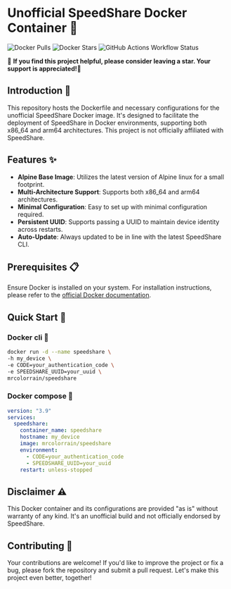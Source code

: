 # Unofficial SpeedShare Docker Container 🚀
![Docker Pulls](https://img.shields.io/docker/pulls/mrcolorrain/speedshare?style=flat-square&link=https://hub.docker.com/r/mrcolorrain/speedshare)
![Docker Stars](https://img.shields.io/docker/stars/mrcolorrain/speedshare?style=flat-square&link=https://hub.docker.com/r/mrcolorrain/speedshare)
![GitHub Actions Workflow Status](https://img.shields.io/github/actions/workflow/status/MRColorR/speedshare/docker-publish.yml?style=flat&link=https%3A%2F%2Fhub.docker.com%2Frepository%2Fdocker%2Fmrcolorrain%2Fspeedshare)


🌟 **If you find this project helpful, please consider leaving a star. Your support is appreciated!🙂** 

## Introduction 📖
This repository hosts the Dockerfile and necessary configurations for the unofficial SpeedShare Docker image. It's designed to facilitate the deployment of SpeedShare in Docker environments, supporting both x86_64 and arm64 architectures. This project is not officially affiliated with SpeedShare.

## Features ✨
- **Alpine Base Image**: Utilizes the latest version of Alpine linux for a small footprint.
- **Multi-Architecture Support**: Supports both x86_64 and arm64 architectures.
- **Minimal Configuration**: Easy to set up with minimal configuration required.
- **Persistent UUID**: Supports passing a UUID to maintain device identity across restarts.
- **Auto-Update**: Always updated to be in line with the latest SpeedShare CLI.

## Prerequisites 📋
Ensure Docker is installed on your system. For installation instructions, please refer to the [official Docker documentation](https://docs.docker.com/get-docker/).

## Quick Start 🚀
### Docker cli 🐳
```bash
docker run -d --name speedshare \
-h my_device \
-e CODE=your_authentication_code \
-e SPEEDSHARE_UUID=your_uuid \
mrcolorrain/speedshare 
```
### Docker compose 🐳
```yaml
version: "3.9"
services:
  speedshare:
    container_name: speedshare
    hostname: my_device
    image: mrcolorrain/speedshare
    environment:
      - CODE=your_authentication_code
      - SPEEDSHARE_UUID=your_uuid
    restart: unless-stopped
```

## Disclaimer ⚠️
This Docker container and its configurations are provided "as is" without warranty of any kind. It's an unofficial build and not officially endorsed by SpeedShare.

## Contributing 🤲
Your contributions are welcome! If you'd like to improve the project or fix a bug, please fork the repository and submit a pull request. Let's make this project even better, together!
